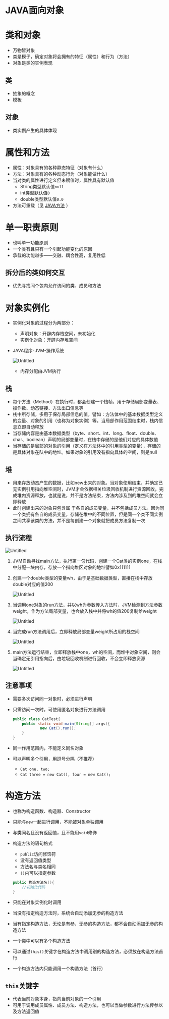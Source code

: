 # JAVA面向对象

# 类和对象

- 万物皆对象
- 类是模子，确定对象将会拥有的特征（属性）和行为（方法）
- 对象是类的实例表现

## 类

- 抽象的概念
- 模板

## 对象

- 类实例产生的具体体现

# 属性和方法

- 属性：对象具有的各种静态特征（对象有什么）
- 方法：对象具有的各种动态行为（对象能做什么）
- 当对类的属性进行定义但未赋值时，属性具有默认值
    - String类型默认值`null`
    - int类型默认值`0`
    - double类型默认值`0.0`
- 方法可重载（见 [JAVA方法](https://www.notion.so/JAVA-792ca8f2434a4ae5976c01b1f5e69517) ）

# 单一职责原则

- 也叫单一功能原则
- 一个类有且只有一个引起功能变化的原因
- 承载的功能越多——交融、耦合性高，复用性低

## 拆分后的类如何交互

- 优先寻找同个包内允许访问的类、成员和方法

# 对象实例化

- 实例化对象的过程分为两部分：
    - 声明对象：开辟内存栈空间，未初始化
    - 实例化对象：开辟内存堆空间
- JAVA程序-JVM-操作系统

  ![Untitled](JAVA%E9%9D%A2%E5%90%91%E5%AF%B9%E8%B1%A1%20df9bd/Untitled.png)

    - 内存分配由JVM执行

## 栈

- 每个方法（Method）在执行时，都会创建一个栈帧，用于存储局部变量表、操作数、动态链接、方法出口信息等
- 栈中所存储，多用于保存局部信息的值，譬如：方法体中的基本数据类型定义的变量、对象的引用（也称为对象实例）等。当局部作用范围结束时，栈内信息立即自动释放
- 当存储内容是由基本数据类型（byte、short、int、long、float、double、char、boolean）声明的局部变量时，在栈中存储的是他们对应的具体数值
- 当存储的是局部的对象的引用（定义在方法体中的引用类型的变量），存储的是具体对象在队中的地址。如果对象的引用没有指向具体的空间，则是null

## 堆

- 用来存放动态产生的数据，比如new出来的对象。当对象使用结束，并确定已无实例引用指向堆空间时，JVM才会依据相关垃圾回收机制进行资源回收，完成堆内资源释放，也就是说，并不是方法结束，方法内涉及到的堆空间就会立即释放
- 此时创建出来的对象只包含属 于各自的成员变量，并不包括成员方法。因为同一个类拥有各自的成员变量，存储在堆中的不同位置，但是同一个类不同实例之间共享该类的方法，并不是每创建一个对象就把成员方法复制一次

## 执行流程

![Untitled](JAVA%E9%9D%A2%E5%90%91%E5%AF%B9%E8%B1%A1%20df9bd/Untitled%201.png)

1. JVM自动寻找main方法，执行第一句代码，创建一个Cat类的实例one，在栈中分配一块内存，存放一个指向堆区对象的地址譬如0x111111
2. 创建一个double类型的变量wh，由于是基础数据类型，直接在栈中存放double对应的值200

   ![Untitled](JAVA%E9%9D%A2%E5%90%91%E5%AF%B9%E8%B1%A1%20df9bd/Untitled%202.png)

3. 当调用one对象的run方法，并以wh为参数传入方法时，JVM检测到方法参数weight，作为方法局部变量，也会放入栈中并将wh的值200复制给weight

   ![Untitled](JAVA%E9%9D%A2%E5%90%91%E5%AF%B9%E8%B1%A1%20df9bd/Untitled%203.png)

4. 当完成run方法调用后，立即释放局部变量weight所占用的栈空间

   ![Untitled](JAVA%E9%9D%A2%E5%90%91%E5%AF%B9%E8%B1%A1%20df9bd/Untitled%204.png)

5. main方法运行结束，立即释放栈中one，wh的空间，而堆中对象空间，则会当确定无引用指向后，由垃圾回收机制进行回收，不会立即释放资源

   ![Untitled](JAVA%E9%9D%A2%E5%90%91%E5%AF%B9%E8%B1%A1%20df9bd/Untitled%205.png)

## 注意事项

- 需要多次访问同一对象时，必须进行声明
- 只需访问一次时，可使用匿名对象进行方法调用

    ```java
    public class CatTest{
    	public static void main(String[] args){
    			new Cat().run();
    	}
    }
    ```

- 同一作用范围内，不能定义同名对象
- 可以声明多个引用，用逗号分隔（不推荐）
    - `Cat one, two;`
    - `Cat three = new Cat(), four = new Cat();`

# 构造方法

- 也称为构造函数、构造器、Constructor
- 只能与`new`一起进行调用，不能被对象单独调用
- 与类同名且没有返回值，且不能用`void`修饰
- 构造方法的语句格式
    - `public`访问修饰符
    - 没有返回值类型
    - 方法名与类名相同
    - `()`内可以指定参数

    ```java
    public 构造方法名(){
    	//初始化代码
    }
    ```

- 只能在对象实例化时调用
- 当没有指定构造方法时，系统会自动添加无参的构造方法
- 当有指定构造方法，无论是有参、无参的构造方法，都不会自动添加无参的构造方法
- 一个类中可以有多个构造方法
- 可以通过`this()`关键字在构造方法中调用别的构造方法，必须放在构造方法首行
- 一个构造方法内只能调用一个构造方法（首行）

## `this`关键字

- 代表当前对象本身，指向当前对象的一个引用
- 可用于调用成员属性、成员方法、构造方法，也可以当做参数进行方法传参以及方法返回值